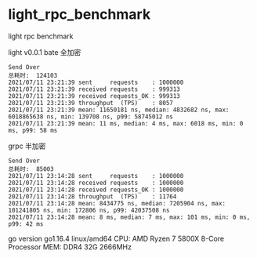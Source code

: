 # light_rpc_benchmark
light rpc benchmark

light v0.0.1 bate 全加密
``` 
Send Over
总耗时:  124103
2021/07/11 23:21:39 sent     requests    : 1000000
2021/07/11 23:21:39 received requests    : 999313
2021/07/11 23:21:39 received requests_OK : 999313
2021/07/11 23:21:39 throughput  (TPS)    : 8057
2021/07/11 23:21:39 mean: 11650181 ns, median: 4832682 ns, max: 6018865638 ns, min: 139708 ns, p99: 58745012 ns
2021/07/11 23:21:39 mean: 11 ms, median: 4 ms, max: 6018 ms, min: 0 ms, p99: 58 ms
```

grpc 半加密
``` 
Send Over
总耗时:  85003
2021/07/11 23:14:28 sent     requests    : 1000000
2021/07/11 23:14:28 received requests    : 1000000
2021/07/11 23:14:28 received requests_OK : 1000000
2021/07/11 23:14:28 throughput  (TPS)    : 11764
2021/07/11 23:14:28 mean: 8434775 ns, median: 7205904 ns, max: 101241805 ns, min: 172806 ns, p99: 42037508 ns
2021/07/11 23:14:28 mean: 8 ms, median: 7 ms, max: 101 ms, min: 0 ms, p99: 42 ms
```

go version go1.16.4 linux/amd64
CPU: AMD Ryzen 7 5800X 8-Core Processor
MEM: DDR4 32G 2666MHz